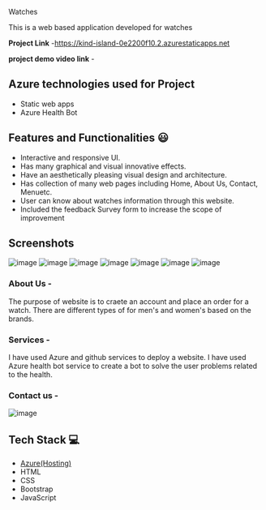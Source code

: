 Watches

This is a web based application developed for watches


**Project Link** -https://kind-island-0e2200f10.2.azurestaticapps.net

**project demo video link** - 

## Azure technologies used for Project

- Static web apps
- Azure Health Bot

## Features and Functionalities 😃

- Interactive and responsive UI.
- Has many graphical and visual innovative effects.
- Have an aesthetically pleasing visual design and architecture.
- Has collection of many web pages including Home, About Us, Contact, Menuetc.
- User can know about watches information through this website.
- Included the feedback Survey form to increase the scope of improvement 

## Screenshots

![image](https://user-images.githubusercontent.com/105732304/209360173-f33759c0-41fa-48f1-8096-1f4c042edf7f.png)
![image](https://user-images.githubusercontent.com/105732304/209360291-adf677e2-74e7-472a-8b25-2b5cda11cd8c.png)
![image](https://user-images.githubusercontent.com/105732304/209360800-5508666a-a313-438d-a86f-f86856fd5fe9.png)
![image](https://user-images.githubusercontent.com/105732304/209360984-4cdd8b96-6f94-4ad0-9513-206a16f5f3b5.png)
![image](https://user-images.githubusercontent.com/105732304/209554452-fdc63a0c-f4ab-48dd-8f2b-292c9fc4d275.png)
![image](https://user-images.githubusercontent.com/105732304/209554540-c08b3b47-2bf9-476b-92cf-89972b9c7b0e.png)
![image](https://user-images.githubusercontent.com/105732304/209554595-f8141992-4004-457c-a3b1-8c2e8d6b1d38.png)



   

### About Us -

The purpose of website is to craete an account and place an order for a watch. There are different types of for men's and women's based on the brands.

### Services -
I have used Azure and github services to deploy a website.
I have used Azure health bot service to create a bot to solve the user problems related to the health.


### Contact us -
![image](https://user-images.githubusercontent.com/105732304/209360437-6f6696b3-b70f-4b21-b559-7477caf8cabe.png)




## Tech Stack 💻

- [Azure(Hosting)](https://azure.microsoft.com/en-in/features/azure-portal/)
- HTML
- CSS
- Bootstrap
- JavaScript
